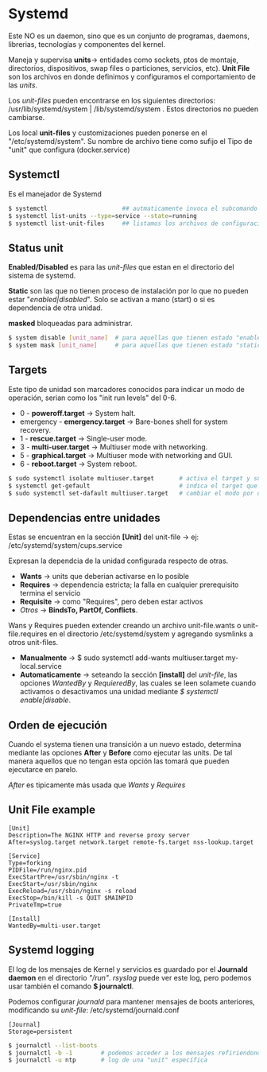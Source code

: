 # Systemd
Este NO es un daemon, sino que es un conjunto de programas, daemons, librerias, tecnologías y componentes del kernel.

Maneja y supervisa **units**-> entidades como sockets, ptos de montaje, directorios, dispositivos, swap files o particiones, servicios, etc).
**Unit File** son los archivos en donde definimos y configuramos el comportamiento de las _units_.

Los _unit-files_ pueden encontrarse en los siguientes directorios: /usr/lib/systemd/system | /lib/systemd/system . Estos directorios no pueden cambiarse.

Los local __unit-files__ y customizaciones pueden ponerse en el "/etc/systemd/system". Su nombre de archivo tiene como sufijo el Tipo de "unit" que configura (docker.service)

## Systemctl
Es el manejador de Systemd
```Bash
$ systemctl                     ## autmaticamente invoca el subcomando "list-units"
$ systemctl list-units --type=service --state=running 
$ systemctl list-unit-files     ## listamos los archivos de configuración que tenemos en el Systemd
```

## Status unit
**Enabled/Disabled** es para las _unit-files_ que estan en el directorio del sistema de systemd.

**Static** son las que no tienen proceso de instalación por lo que no pueden estar "_enabled|disabled_". Solo se activan a mano (start) o si es dependencia de otra unidad.

**masked** bloqueadas para administrar.
```Bash
$ system disable [unit_name]  # para aquellas que tienen estado "enabled|linked"
$ system mask [unit_name]     # para aquellas que tienen estado "static"
```

## Targets
Este tipo de unidad son marcadores conocidos para indicar un modo de operación, serian como los "init run levels" del 0-6.

* 0 - **poweroff.target** -> System halt.
* emergency - **emergency.target** -> Bare-bones shell for system recovery.
* 1 - **rescue.target** -> Single-user mode.
* 3 - **multi-user.target** -> Multiuser mode with networking.
* 5 - **graphical.target** -> Multiuser mode with networking and GUI.
* 6 - **reboot.target** -> System reboot.
```Bash
$ sudo systemctl isolate multiuser.target       # activa el target y sus dependencias.
$ systemctl get-gefault                         # indica el target que inica como default el OS
$ sudo systemctl set-dafault multiuser.target   # cambiar el modo por default en que inicia el OS
```

## Dependencias entre unidades
Estas se encuentran en la sección **[Unit]** del unit-file -> ej: /etc/systemd/system/cups.service

Expresan la dependcia de la unidad configurada respecto de otras.

* **Wants** -> units que deberian activarse en lo posible
* **Requires** -> dependencia estricta; la falla en cualquier prerequisito termina el servicio
* **Requisite** -> como "Requires", pero deben estar activos
* _Otros_ -> **BindsTo, PartOf, Conflicts**.

Wans y Requires pueden extender creando un archivo unit-file.wants o unit-file.requires en el directorio /etc/systemd/system y agregando sysmlinks a otros unit-files.

*  **Manualmente** -> $ sudo systemctl add-wants multiuser.target my-local.service
*  **Automaticamente** -> seteando la sección **[install]** del _unit-file_, las opciones _WantedBy_ y _RequieredBy_, las cuales se leen solamete cuando activamos o desactivamos una unidad mediante _$ systemctl enable|disable_.

## Orden de ejecución
Cuando el systema tienen una transición a un nuevo estado, determina mediante las opciones **After** y **Before** como ejecutar las units. De tal manera aquellos que no tengan esta opción las tomará que pueden ejecutarce en parelo.

_After_ es tipicamente más usada que _Wants_ y _Requires_

## Unit File example
```
[Unit]
Description=The NGINX HTTP and reverse proxy server
After=syslog.target network.target remote-fs.target nss-lookup.target

[Service]
Type=forking
PIDFile=/run/nginx.pid
ExecStartPre=/usr/sbin/nginx -t
ExecStart=/usr/sbin/nginx
ExecReload=/usr/sbin/nginx -s reload
ExecStop=/bin/kill -s QUIT $MAINPID
PrivateTmp=true

[Install]
WantedBy=multi-user.target
```

## Systemd logging
El log de los mensajes de Kernel y servicios es guardado por el **Journald daemon** en el directorio _"/run"_.
_rsyslog_ puede ver este log, pero podemos usar también el comando **$ journalctl**.

Podemos configurar _journald_ para mantener mensajes de boots anteriores, modificando su _unit-file_: /etc/systemd/journald.conf

    [Journal]
    Storage=persistent
```Bash
$ journalctl --list-boots
$ journalctl -b -1        # podemos acceder a los mensajes refiriendonos a su index o ID
$ journalctl -u ntp       # log de una "unit" específica
```